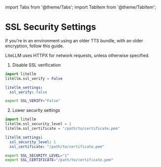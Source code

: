import Tabs from '@theme/Tabs';
import TabItem from '@theme/TabItem';

# SSL Security Settings

If you're in an environment using an older TTS bundle, with an older encryption, follow this guide. 


LiteLLM uses HTTPX for network requests, unless otherwise specified. 

1. Disable SSL verification


<Tabs>
<TabItem value="sdk" label="SDK">

```python
import litellm
litellm.ssl_verify = False
```
</TabItem>
<TabItem value="proxy" label="PROXY">

```yaml
litellm_settings:
  ssl_verify: false
```

</TabItem>  
<TabItem value="env_var" label="Environment Variables">

```bash
export SSL_VERIFY="False"
```
</TabItem>
</Tabs>

2. Lower security settings

<Tabs>
<TabItem value="sdk" label="SDK">

```python
import litellm
litellm.ssl_security_level = 1
litellm.ssl_certificate = "/path/to/certificate.pem"
```
</TabItem>
<TabItem value="proxy" label="PROXY">

```yaml
litellm_settings:
  ssl_security_level: 1
  ssl_certificate: "/path/to/certificate.pem"
```
</TabItem>
<TabItem value="env_var" label="Environment Variables">

```bash
export SSL_SECURITY_LEVEL="1"
export SSL_CERTIFICATE="/path/to/certificate.pem"
```
</TabItem>
</Tabs>


